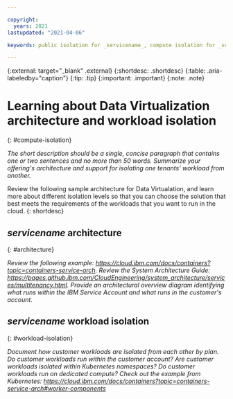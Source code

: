 ```yaml
---

copyright:
  years: 2021
lastupdated: "2021-04-06"

keywords: public isolation for _servicename_, compute isolation for _servicename_, _servicename_ architecture, workload isolation in _servicename_

---
```


{:external: target="_blank" .external}
{:shortdesc: .shortdesc}
{:table: .aria-labeledby="caption"}
{:tip: .tip}
{:important: .important}
{:note: .note}

# Learning about Data Virtualization architecture and workload isolation
{: #compute-isolation}

_The short description should be a single, concise paragraph that contains one or two sentences and no more than 50 words. Summarize your offering's architecture and support for isolating one tenants' workload from another._

Review the following sample architecture for Data Virtualation, and learn more about different isolation levels so that you can choose the solution that best meets the requirements of the workloads that you want to run in the cloud.
{: shortdesc}

## _servicename_ architecture
{: #architecture}

_Review the following example: https://cloud.ibm.com/docs/containers?topic=containers-service-arch. Review the System Architecture Guide: https://pages.github.ibm.com/CloudEngineering/system_architecture/services/multitenancy.html. Provide an architectural overview diagram identifying what runs within the IBM Service Account and what runs in the customer's account._

## _servicename_ workload isolation
{: #workload-isolation}

_Document how customer workloads are isolated from each other by plan. Do customer workloads run within the customer account?  Are customer workloads isolated within Kubernetes namespaces? Do customer workloads run on dedicated compute? Check out the example from Kubernetes: https://cloud.ibm.com/docs/containers?topic=containers-service-arch#worker-components_